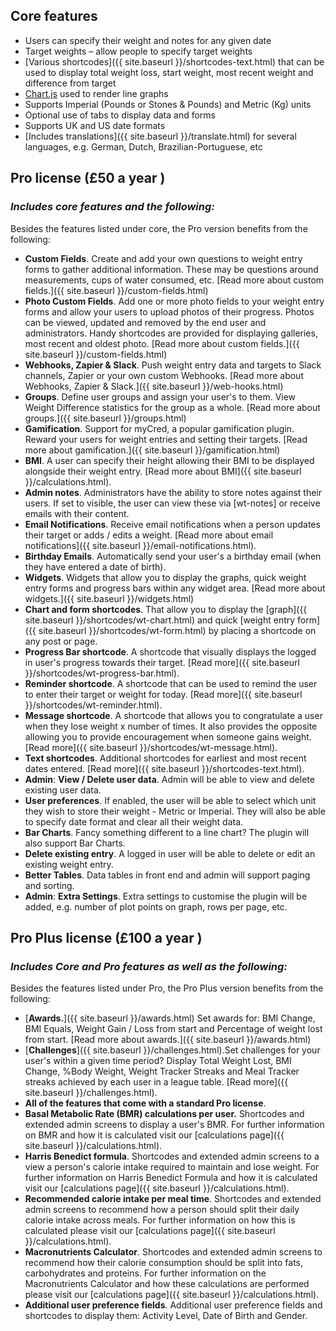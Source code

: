   
## Core features
  
- Users can specify their weight and notes for any given date  
- Target weights – allow people to specify target weights  
- [Various shortcodes]({{ site.baseurl }}/shortcodes-text.html)  that can be used to display total weight loss, start weight, most recent weight and difference from target  
- [Chart.js](http://www.chartjs.org/)  used to render line graphs  
- Supports Imperial (Pounds or Stones & Pounds) and Metric (Kg) units
- Optional use of tabs to display data and forms  
- Supports UK and US date formats
- [Includes translations]({{ site.baseurl }}/translate.html) for several  languages, e.g. German, Dutch, Brazilian-Portuguese, etc
  
## Pro license (£50 a year )
### *Includes core features and the following:*

Besides the features listed under core, the Pro version benefits from the following:  
  
-   **Custom Fields**. Create and add your own questions to weight entry forms to gather additional information. These may be questions around measurements, cups of water consumed, etc.  [Read more about custom fields.]({{ site.baseurl }}/custom-fields.html)  
-   **Photo Custom Fields**. Add one or more photo fields to your weight entry forms and allow your users to upload photos of their progress. Photos can be viewed, updated and removed by the end user and administrators. Handy shortcodes are provided for displaying galleries, most recent and oldest photo.  [Read more about custom fields.]({{ site.baseurl }}/custom-fields.html)  
-   **Webhooks, Zapier & Slack**. Push weight entry data and targets to Slack channels, Zapier or your own custom Webhooks.  [Read more about Webhooks, Zapier & Slack.]({{ site.baseurl }}/web-hooks.html)  
-   **Groups**. Define user groups and assign your user's to them. View Weight Difference statistics for the group as a whole.  [Read more about groups.]({{ site.baseurl }}/groups.html)  
-   **Gamification**. Support for myCred, a popular gamification plugin. Reward your users for weight entries and setting their targets.  [Read more about gamification.]({{ site.baseurl }}/gamification.html)  
-   **BMI**. A user can specify their height allowing their BMI to be displayed alongside their weight entry.  [Read more about BMI]({{ site.baseurl }}/calculations.html).  
-   **Admin notes**. Administrators have the ability to store notes against their users. If set to visible, the user can view these via [wt-notes] or receive emails with their content.
-   **Email Notifications**. Receive email notifications when a person updates their target or adds / edits a weight.  [Read more about email notifications]({{ site.baseurl }}/email-notifications.html).  
-   **Birthday Emails**. Automatically send your user's a birthday email (when they have entered a date of birth).  
-   **Widgets**. Widgets that allow you to display the graphs, quick weight entry forms and progress bars within any widget area.  [Read more about widgets.]({{ site.baseurl }}/widgets.html)  
-   **Chart and form shortcodes**. That allow you to display the  [graph]({{ site.baseurl }}/shortcodes/wt-chart.html)  and quick  [weight entry form]({{ site.baseurl }}/shortcodes/wt-form.html)  by placing a shortcode on any post or page.  
-   **Progress Bar shortcode**. A shortcode that visually displays the logged in user's progress towards their target.  [Read more]({{ site.baseurl }}/shortcodes/wt-progress-bar.html).  
-   **Reminder shortcode**. A shortcode that can be used to remind the user to enter their target or weight for today.  [Read more]({{ site.baseurl }}/shortcodes/wt-reminder.html).  
-   **Message shortcode**. A shortcode that allows you to congratulate a user when they lose weight x number of times. It also provides the opposite allowing you to provide encouragement when someone gains weight.  [Read more]({{ site.baseurl }}/shortcodes/wt-message.html).  
-   **Text shortcodes**. Additional shortcodes for earliest and most recent dates entered.  [Read more]({{ site.baseurl }}/shortcodes-text.html).  
-   **Admin**:  **View / Delete user data**. Admin will be able to view and delete existing user data.  
-   **User preferences**. If enabled, the user will be able to select which unit they wish to store their weight - Metric or Imperial. They will also be able to specify date format and clear all their weight data.  
-   **Bar Charts**. Fancy something different to a line chart? The plugin will also support Bar Charts.  
-   **Delete existing entry**. A logged in user will be able to delete or edit an existing weight entry.  
-   **Better Tables**. Data tables in front end and admin will support paging and sorting.  
-   **Admin**:  **Extra Settings**. Extra settings to customise the plugin will be added, e.g. number of plot points on graph, rows per page, etc.  
  
## Pro Plus license (£100 a year )
### *Includes Core and Pro features as well as the following:*
  
Besides the features listed under Pro, the Pro Plus version benefits from the following:  
  
-   [**Awards.**]({{ site.baseurl }}/awards.html) Set awards for: BMI Change, BMI Equals, Weight Gain / Loss from start and Percentage of weight lost from start.  [Read more about awards.]({{ site.baseurl }}/awards.html)  
-   [**Challenges**]({{ site.baseurl }}/challenges.html).Set challenges for your user's within a given time period? Display Total Weight Lost, BMI Change, %Body Weight, Weight Tracker Streaks and Meal Tracker streaks achieved by each user in a league table.  [Read more]({{ site.baseurl }}/challenges.html).  
-   **All of the features that come with a standard Pro license**.  
-   **Basal Metabolic Rate (BMR) calculations per user.** Shortcodes and extended admin screens to display a user's BMR. For further information on BMR and how it is calculated visit our  [calculations page]({{ site.baseurl }}/calculations.html).  
-   **Harris Benedict formula**. Shortcodes and extended admin screens to a view a person's calorie intake required to maintain and lose weight. For further information on Harris Benedict Formula and how it is calculated visit our  [calculations page]({{ site.baseurl }}/calculations.html).  
-   **Recommended calorie intake per meal time**. Shortcodes and extended admin screens to recommend how a person should split their daily calorie intake across meals. For further information on how this is calculated please visit our  [calculations page]({{ site.baseurl }}/calculations.html).  
-   **Macronutrients Calculator**. Shortcodes and extended admin screens to recommend how their calorie consumption should be split into fats, carbohydrates and proteins. For further information on the Macronutrients Calculator and how these calculations are performed please visit our  [calculations page]({{ site.baseurl }}/calculations.html).  
-   **Additional user preference fields**. Additional user preference fields and shortcodes to display them: Activity Level, Date of Birth and Gender.